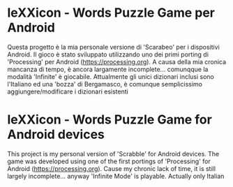 # leXXicon - Words Puzzle Game per Android

Questa progetto è la mia personale versione di 'Scarabeo' per i dispositivi Android.
Il gioco è stato sviluppato utilizzando uno dei primi porting di 'Processing' per Android (https://processing.org).
A causa della mia cronica mancanza di tempo, è ancora largamente incomplete... comunqque la modalità 'Infinite' è giocabile.
Attualmente gli unici dizionari inclusi sono l'Italiano ed una 'bozza' di Bergamasco, è comunque semplicissimo aggiungere/modificare i dizionari esistenti

# leXXicon - Words Puzzle Game for Android devices

This project is my personal version of 'Scrabble' for Android devices.
The game was developed using one of the first portings of 'Processing' for Android (https://processing.org).
Cause my chronic lack of time, it is still largely incomplete... anyway 'Infinite Mode' is playable.
Actually only Italian 

